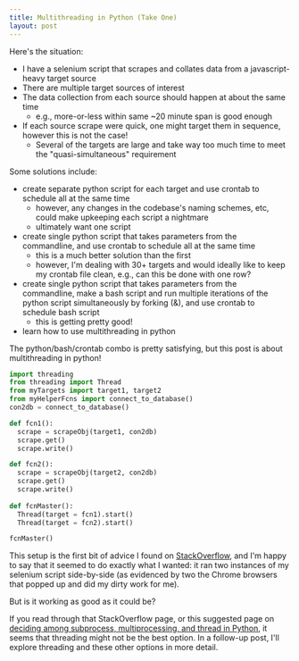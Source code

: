 ```yaml
---
title: Multithreading in Python (Take One)
layout: post
---
```


Here's the situation:
* I have a selenium script that scrapes and collates data from a javascript-heavy target source
* There are multiple target sources of interest
* The data collection from each source should happen at about the same time 
  - e.g., more-or-less within same ~20 minute span is good enough
* If each source scrape were quick, one might target them in sequence, however this is not the case!
  - Several of the targets are large and take way too much time to meet the "quasi-simultaneous" requirement
  
Some solutions include:
* create separate python script for each target and use crontab to schedule all at the same time
  - however, any changes in the codebase's naming schemes, etc, could make upkeeping each script a nightmare
  - ultimately want one script
* create single python script that takes parameters from the commandline, and use crontab to schedule all at the same time
  - this is a much better solution than the first
  - however, I'm dealing with 30+ targets and would ideally like to keep my crontab file clean, e.g., can this be done with one row?
* create single python script that takes parameters from the commandline, make a bash script and run multiple iterations of the python script simultaneously by forking (&), and use crontab to schedule bash script
  - this is getting pretty good!
* learn how to use multithreading in python

The python/bash/crontab combo is pretty satisfying, but this post is about multithreading in python!

```python
import threading
from threading import Thread
from myTargets import target1, target2
from myHelperFcns import connect_to_database()
con2db = connect_to_database()

def fcn1():
  scrape = scrapeObj(target1, con2db)
  scrape.get()
  scrape.write()

def fcn2():
  scrape = scrapeObj(target2, con2db)
  scrape.get()
  scrape.write()
  
def fcnMaster():
  Thread(target = fcn1).start()
  Thread(target = fcn2).start()

fcnMaster()
```

This setup is the first bit of advice I found on 
[StackOverflow](https://stackoverflow.com/questions/2957116/make-2-functions-run-at-the-same-time), and I'm
happy to say that it seemed to do exactly what I wanted: it ran two instances of my selenium script side-by-side (as evidenced
by two the Chrome browsers that popped up and did my dirty work for me).

But is it working as good as it could be?

If you read through that StackOverflow page, or this suggested page on 
[deciding among subprocess, multiprocessing, and thread in Python](https://stackoverflow.com/questions/2629680/deciding-among-subprocess-multiprocessing-and-thread-in-python), it seems that threading might not be the best option. In a follow-up post, I'll explore threading and these other options in more detail. 




